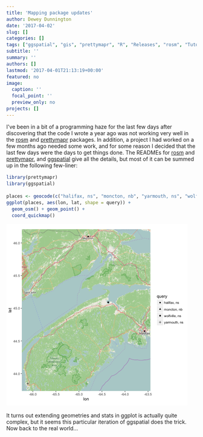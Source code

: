 ```yaml
---
title: 'Mapping package updates'
author: Dewey Dunnington
date: '2017-04-02'
slug: []
categories: []
tags: ["ggspatial", "gis", "prettymapr", "R", "Releases", "rosm", "Tutorials"]
subtitle: ''
summary: ''
authors: []
lastmod: '2017-04-01T21:13:19+00:00'
featured: no
image:
  caption: ''
  focal_point: ''
  preview_only: no
projects: []
---
```



I've been in a bit of a programming haze for the last few days after discovering that the code I wrote a year ago was not working very well in the [rosm](https://github.com/paleolimbot/rosm) and [prettymapr](https://github.com/paleolimbot/prettymapr) packages. In addition, a project I had worked on a few months ago needed some work, and for some reason I decided that the last few days were the days to get things done. The READMEs for [rosm](https://github.com/paleolimbot/rosm) and [prettymapr](https://github.com/paleolimbot/prettymapr), and [ggspatial](https://github.com/paleolimbot/ggspatial) give all the details, but most of it can be summed up in the following few-liner:

```r
library(prettymapr)
library(ggspatial)

places <- geocode(c("halifax, ns", "moncton, nb", "yarmouth, ns", "wolfville, ns"))
ggplot(places, aes(lon, lat, shape = query)) + 
  geom_osm() + geom_point() + 
  coord_quickmap()
```


<img src="Rplot001.png" alt="" width="480" height="480" class="alignnone size-full wp-image-1264" />

It turns out extending geometries and stats in ggplot is actually quite complex, but it seems this particular iteration of ggspatial does the trick. Now back to the real world...